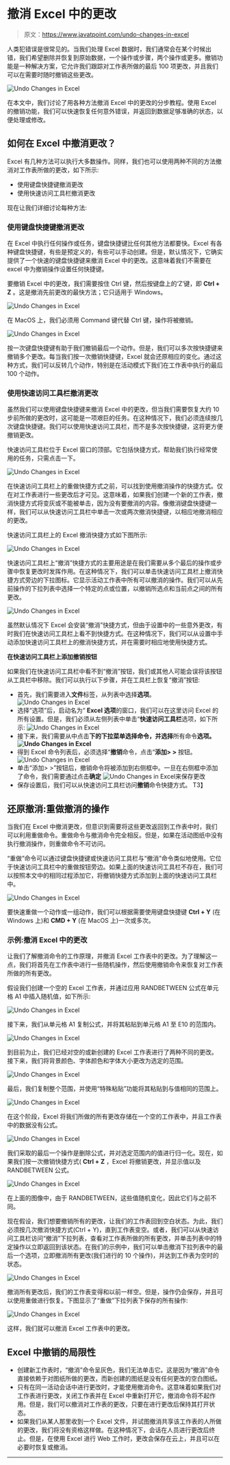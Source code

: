 # 撤消 Excel 中的更改

> 原文：<https://www.javatpoint.com/undo-changes-in-excel>

人类犯错误是很常见的。当我们处理 Excel 数据时，我们通常会在某个时候出错，我们希望删除并恢复到原始数据，一个操作或步骤，两个操作或更多。撤销功能是一种解决方案，它允许我们跟踪对工作表所做的最后 100 项更改，并且我们可以在需要时随时撤销这些更改。

![Undo Changes in Excel](img/d074ab1d7415a454e163e3f2564afa1f.png)

在本文中，我们讨论了用各种方法撤消 Excel 中的更改的分步教程。使用 Excel 的撤销功能，我们可以快速恢复任何意外错误，并返回到数据足够准确的状态，以便处理或修改。

## 如何在 Excel 中撤消更改？

Excel 有几种方法可以执行大多数操作。同样，我们也可以使用两种不同的方法撤消对工作表所做的更改，如下所示:

*   使用键盘快捷键撤消更改
*   使用快速访问工具栏撤消更改

现在让我们详细讨论每种方法:

### 使用键盘快捷键撤消更改

在 Excel 中执行任何操作或任务，键盘快捷键比任何其他方法都要快。Excel 有各种键盘快捷键，有些是预定义的，有些可以手动创建。但是，默认情况下，它确实提供了一个快速的键盘快捷键来撤消 Excel 中的更改。这意味着我们不需要在 excel 中为撤销操作设置任何快捷键。

要撤销 Excel 中的更改，我们需要按住 Ctrl 键，然后按键盘上的‘Z’键，即 **Ctrl + Z** 。这是撤消先前更改的最快方法；它只适用于 Windows。

![Undo Changes in Excel](img/ea17f2f139a109ad8b7b6a1db44b8caf.png)

在 MacOS 上，我们必须用 Command 键代替 Ctrl 键，操作将被撤销。

![Undo Changes in Excel](img/3a57310d5ab73cd27a6b8e348451440d.png)

按一次键盘快捷键有助于我们撤销最后一个动作。但是，我们可以多次按快捷键来撤销多个更改。每当我们按一次撤销快捷键，Excel 就会还原相应的变化。通过这种方式，我们可以反转几个动作，特别是在活动模式下我们在工作表中执行的最后 100 个动作。

### 使用快速访问工具栏撤消更改

虽然我们可以使用键盘快捷键来撤消 Excel 中的更改，但当我们需要恢复大约 10 步前所做的更改时，这可能是一项艰巨的任务。在这种情况下，我们必须连续按几次键盘快捷键。我们可以使用快速访问工具栏，而不是多次按快捷键，这将更方便撤销更改。

快速访问工具栏位于 Excel 窗口的顶部。它包括快捷方式，帮助我们执行经常使用的任务，只需点击一下。

![Undo Changes in Excel](img/1c3483910d543032ebb7ae746d2494f6.png)

在快速访问工具栏上的重做快捷方式之前，可以找到使用撤消操作的快捷方式。仅在对工作表进行一些更改后才可见。这意味着，如果我们创建一个新的工作表，撤消快捷方式将变灰或不能被单击，因为没有要撤消的内容。像撤消键盘快捷键一样，我们可以从快速访问工具栏中单击一次或两次撤消快捷键，以相应地撤消相应的更改。

快速访问工具栏上的 Excel 撤消快捷方式如下图所示:

![Undo Changes in Excel](img/b4b37c67cf32bf61c07ca5cd38c9ccb4.png)

快速访问工具栏上“撤消”快捷方式的主要用途是在我们需要从多个最后的操作或步骤中恢复更改时发挥作用。在这种情况下，我们可以单击快速访问工具栏上撤消快捷方式旁边的下拉图标。它显示活动工作表中所有可以撤消的操作。我们可以从先前操作的下拉列表中选择一个特定的点或位置，以撤销所选点和当前点之间的所有更改。

![Undo Changes in Excel](img/f63deb056c776b2d7bf992053846361e.png)

虽然默认情况下 Excel 会安装“撤消”快捷方式，但由于设置中的一些意外更改，有时我们在快速访问工具栏上看不到快捷方式。在这种情况下，我们可以从设置中手动添加快速访问工具栏上的撤消快捷方式，并在需要时相应地使用快捷方式。

**在快速访问工具栏上添加撤销按钮**

如果我们在快速访问工具栏中看不到“撤消”按钮，我们或其他人可能会误将该按钮从工具栏中移除。我们可以执行以下步骤，并在工具栏上恢复“撤消”按钮:

*   首先，我们需要进入**文件**标签，从列表中选择**选项**。
    ![Undo Changes in Excel](img/ee660744d365967ea0744f6c1f69ec35.png)
*   选择“选项”后，启动名为“ **Excel 选项**的窗口，我们可以在这里访问 Excel 的所有设置。但是，我们必须从左侧列表中单击“**快速访问工具栏**选项，如下所示:
    ![Undo Changes in Excel](img/5b13cf89055cf72fb1147cd8382c7f76.png)
*   接下来，我们需要从中点击**下的下拉菜单选择命令，并选择**所有命令**选项。
    ![Undo Changes in Excel](img/327a7b26ce7d4250a61207b299364b13.png)**
*   得到 Excel 命令列表后，必须选择“**撤销**命令，点击“**添加> >** 按钮。
    ![Undo Changes in Excel](img/16d2c84bed492d9a16cdc46cfc3c6993.png)
*   单击“添加> >”按钮后，撤销命令将被添加到右侧框中。一旦在右侧框中添加了命令，我们需要通过点击**确定**
    ![Undo Changes in Excel](img/cb6f59a7b67762196190bed144b57b6b.png)来保存更改
*   保存设置后，我们可以从快速访问工具栏访问**撤销**命令快捷方式。
    T3】

## 还原撤消:重做撤消的操作

当我们在 Excel 中撤消更改，但意识到需要将这些更改返回到工作表中时，我们可以利用重做命令。重做命令与撤消命令完全相反。但是，如果在活动图纸中没有执行撤消操作，则重做命令不可访问。

“重做”命令可以通过键盘快捷键或快速访问工具栏与“撤消”命令类似地使用。它位于快速访问工具栏中的重做按钮旁边。如果上面的快速访问工具栏不存在，我们可以按照本文中的相同过程添加它，将撤销快捷方式添加到上面的快速访问工具栏中。

![Undo Changes in Excel](img/e8b8021bebbb4634d9bf2698449958e3.png)

要快速重做一个动作或一组动作，我们可以根据需要使用键盘快捷键 **Ctrl + Y** (在 Windows 上)和 **CMD + Y** (在 MacOS 上)一次或多次。

### 示例:撤消 Excel 中的更改

让我们了解撤消命令的工作原理，并撤消 Excel 工作表中的更改。为了理解这一点，我们将首先在工作表中进行一些随机操作，然后使用撤销命令来恢复对工作表所做的所有更改。

假设我们创建一个空的 Excel 工作表，并通过应用 RANDBETWEEN 公式在单元格 A1 中插入随机值，如下所示:

![Undo Changes in Excel](img/68b88b02058702f6c789cd2f3792c175.png)

接下来，我们从单元格 A1 复制公式，并将其粘贴到单元格 A1 至 E10 的范围内。

![Undo Changes in Excel](img/2aab9818d391260e745dea44f7d55104.png)

到目前为止，我们已经对空的或新创建的 Excel 工作表进行了两种不同的更改。接下来，我们将背景颜色、字体颜色和字体大小更改为选定的范围。

![Undo Changes in Excel](img/d4ed6fd907010152b8d0efbcf4290661.png)

最后，我们复制整个范围，并使用“特殊粘贴”功能将其粘贴到与值相同的范围上。

![Undo Changes in Excel](img/50ac5ded7b435e13d2289321b2ed19bc.png)

在这个阶段，Excel 将我们所做的所有更改存储在一个空的工作表中，并且工作表中的数据没有公式。

![Undo Changes in Excel](img/265952f655581ed1a8db4567dd171c18.png)

我们采取的最后一个操作是删除公式，并对选定范围内的值进行归一化。现在，如果我们按一次撤销快捷方式( **Ctrl + Z** ，Excel 将撤销更改，并显示值以及 RANDBETWEEN 公式。

![Undo Changes in Excel](img/12d597f693b4f9dc86f7f6b4c41f2483.png)

在上面的图像中，由于 RANDBETWEEN，这些值随机变化，因此它们与之前不同。

现在假设，我们想要撤销所有的更改，让我们的工作表回到空白状态。为此，我们必须按几次撤消快捷方式(Ctrl + Y)，直到工作表变空。或者，我们可以从快速访问工具栏访问“撤消”下拉列表，查看对工作表所做的所有更改，并单击列表中的特定操作以立即返回到该状态。在我们的示例中，我们可以单击撤消下拉列表中的最后一个选项，立即撤消所有更改(我们进行的 10 个操作)，并达到工作表为空时的状态。

![Undo Changes in Excel](img/3c8d602fce3c372db7577eb774ca242d.png)

撤消所有更改后，我们的工作表变得和以前一样空。但是，操作仍会保存，并且可以使用重做进行恢复。下图显示了“重做”下拉列表下保存的所有操作:

![Undo Changes in Excel](img/3db146533eb6949f79459478e5a082a7.png)

这样，我们就可以撤消 Excel 工作表中的更改。

## Excel 中撤销的局限性

*   创建新工作表时，“撤消”命令呈灰色，我们无法单击它。这是因为“撤消”命令直接依赖于对图纸所做的更改，而新创建的图纸是没有任何更改的空白图纸。
*   只有在同一活动会话中进行更改时，才能使用撤消命令。这意味着如果我们对工作表进行更改，关闭工作表并在 Excel 中重新打开它，撤消命令将不起作用。但是，我们可以撤消对工作表的更改，只要在进行更改后保持其打开状态。
*   如果我们从某人那里收到一个 Excel 文件，并试图撤消共享该工作表的人所做的更改，我们将没有资格这样做。在这种情况下，会话在人员进行更改后终止。但是，在使用 Excel 进行 Web 工作时，更改会保存在云上，并且可以在必要时恢复或撤消。

* * *